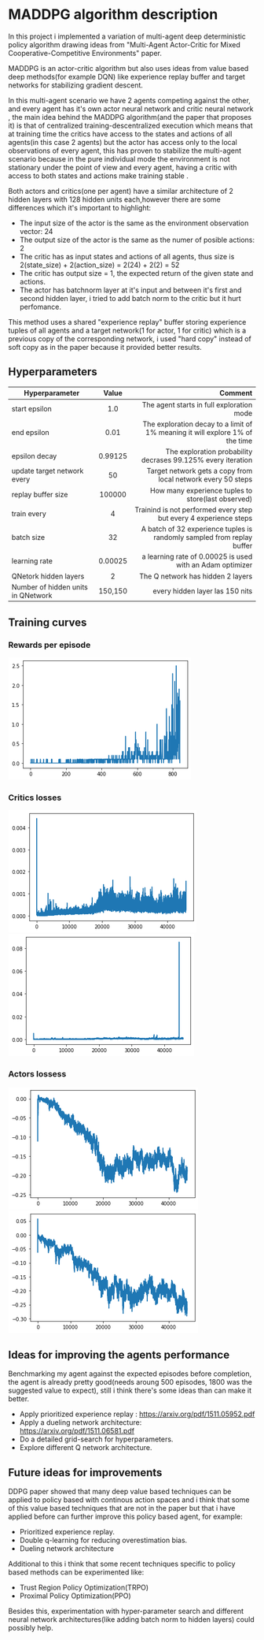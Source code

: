 # MADDPG algorithm description

In this project i implemented a variation of multi-agent deep deterministic policy algorithm drawing ideas from "Multi-Agent Actor-Critic for Mixed
Cooperative-Competitive Environments" paper.

MADDPG is an actor-critic algorithm but also uses ideas from value based deep methods(for example DQN) like experience replay buffer and target networks for stabilizing gradient descent. 

In this multi-agent scenario we have 2 agents competing against the other, and every agent has it's own actor neural network and critic neural network , the main idea behind the MADDPG algorithm(and the paper that proposes it) is  that of centralized training-descentralized execution which means that at training time the critics have access to the states and actions of all agents(in this case  2 agents) but  the actor has access only to the local observations of every agent, this has proven to stabilize the multi-agent scenario because in the pure individual mode the environment is not stationary under the point of view and every agent, having a critic with access to both states and actions make training stable .

Both actors and critics(one per agent) have a similar architecture of 2 hidden layers with 128 hidden units each,however there are some differences which it's important to highlight:
* The input size of the actor is the same as the environment observation vector: 24
* The output size of the actor is the same as the numer of posible actions: 2
* The critic has as input states and actions of all agents, thus size is 2(state_size) + 2(action_size) = 2(24) + 2(2) = 52
* The critic has output size = 1, the expected return of the given state and actions.
* The actor has batchnorm layer at it's input and between it's first and second hidden layer, i tried to add batch norm to the critic but it hurt perfomance. 

This method uses a shared "experience replay" buffer storing experience tuples of all agents  and a target network(1 for actor, 1 for critic) which is a previous copy of the corresponding network, i used "hard copy" instead of soft  copy  as in the paper because it provided better results.


## Hyperparameters

| Hyperparameter        | Value           | Comment  |
| ------------- |:-------------:| -----:|
| start epsilon      | 1.0| The agent starts in full exploration mode |
| end epsilon      | 0.01      |   The exploration decay to a limit of 1% meaning it will explore 1% of the time |
| epsilon decay | 0.99125      |    The exploration probability decrases 99.125% every iteration |
| update target network every      | 50 | Target network gets a copy from local network every 50 steps |
| replay buffer size      | 100000      |   How many experience tuples to  store(last observed) |
| train every | 4      |    Trainind is not performed every step but every 4 experience steps |
| batch size      | 32 | A batch of 32 experience tuples is randomly sampled from replay buffer |
| learning rate      | 0.00025      |   a learning rate of 0.00025 is used with an Adam optimizer |
| QNetork hidden layers| 2      |    The Q network has hidden 2 layers |
| Number of hidden units in QNetwork      | 150,150 | every hidden layer las 150 nits|


## Training curves

### Rewards per episode
![Rewards Per Episode](episode_rewards.png)

### Critics losses
![Agent 1 critic loss](critic1_loss.png)
![Agent 2 critic loss](critic2_loss.png)
### Actors lossess
![Agent 1 actor loss](actor1_loss.png)
![Agent 2 actor loss](actor2_loss.png)

## Ideas for improving the agents performance

Benchmarking my agent against the expected episodes before completion, the agent is already pretty good(needs aroung 500 episodes, 1800 was the suggested value to expect), still i think there's some ideas than can make it better.

* Apply prioritized experience replay : https://arxiv.org/pdf/1511.05952.pdf
* Apply a dueling network architecture: https://arxiv.org/pdf/1511.06581.pdf
* Do a detailed grid-search for hyperparameters.
* Explore different Q network architecture.

## Future ideas for improvements

DDPG paper showed that many deep value based techniques can be applied to policy based with continous action spaces and i think that some of this value based techniques that are not in the paper but that i have applied before can further improve this policy based agent, for example:

* Prioritized experience replay.
* Double q-learning for reducing overestimation bias.
* Dueling network architecture

Additional to this i think that some recent techniques specific to policy based methods can be experimented like:

* Trust Region Policy Optimization(TRPO)
* Proximal Policy Optimization(PPO)

Besides this, experimentation with hyper-parameter search and different neural network architectures(like adding batch norm to hidden layers) could possibly help.

